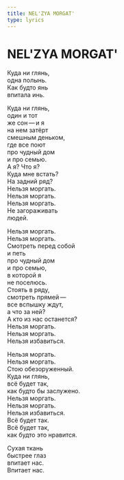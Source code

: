 ```yaml
---
title: NEL'ZYA MORGAT'
type: lyrics
---
```


<h1>NEL'ZYA MORGAT'</h1>

<section>

Куда ни&nbsp;глянь,\
одна полынь.\
Как будто янь\
впитала инь.

Куда ни&nbsp;глянь,\
один и&nbsp;тот\
же&nbsp;сон&thinsp;&mdash;&thinsp;и&nbsp;я\
на&nbsp;нем затёрт\
смешным деньком,\
где все поют\
про чудный дом\
и&nbsp;про семью.\
А&nbsp;я? Что я?\
Куда мне встать?\
На&nbsp;задний ряд?\
Нельзя моргать.\
Нельзя моргать.\
Нельзя моргать.\
Не&nbsp;загораживать\
людей.

Нельзя моргать.\
Нельзя моргать.\
Смотреть перед собой\
и&nbsp;петь\
про чудный дом\
и&nbsp;про семью,\
в&nbsp;которой я\
не&nbsp;поселюсь.\
Стоять в&nbsp;ряду,\
смотреть прямей&thinsp;&mdash;&thinsp;\
все вспышку ждут,\
а&nbsp;что за&nbsp;ней?\
А&nbsp;кто из&nbsp;нас останется?\
Нельзя моргать.\
Нельзя моргать.\
Нельзя избавиться.

Нельзя моргать.\
Нельзя моргать.\
Стою обезоруженный.\
Куда ни&nbsp;глянь,\
всё будет так,\
как будто&nbsp;бы заслужено.\
Нельзя моргать.\
Нельзя моргать.\
Нельзя избавиться.\
Всё будет так.\
Всё будет так,\
как будто это нравится.

Сухая ткань\
быстрее глаз\
впитает нас.\
Впитает нас.

</section>
